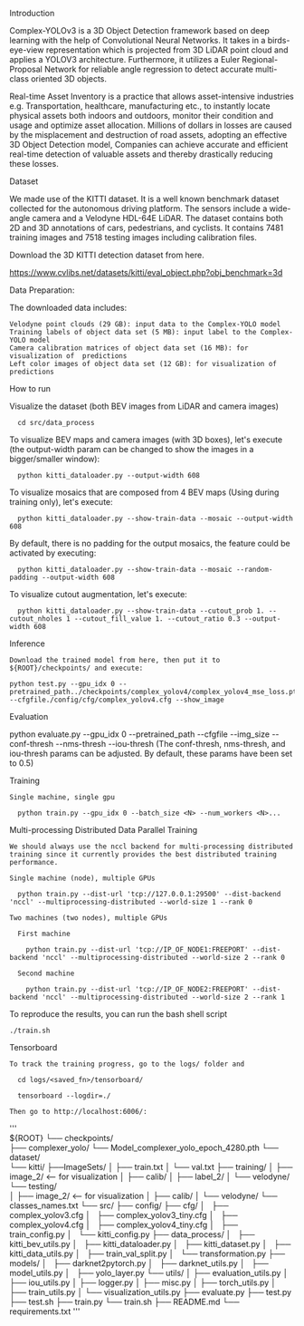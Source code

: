 Introduction

Complex-YOLOv3 is a 3D Object Detection framework based on deep learning with the help of Convolutional Neural Networks. It takes in a birds-eye-view representation which is projected from 3D LiDAR point cloud and applies a YOLOV3 architecture. Furthermore, it utilizes a Euler Regional-Proposal Network for reliable angle regression to detect accurate multi-class oriented 3D objects. 

Real-time Asset Inventory is a practice that allows asset-intensive industries e.g. Transportation, healthcare, manufacturing etc., to instantly locate physical assets both indoors and outdoors, monitor their condition and usage and optimize asset allocation. Millions of dollars in losses are caused by the misplacement and destruction of road assets, adopting an effective 3D Object Detection model, Companies can achieve accurate and efficient real-time detection of valuable assets and thereby drastically reducing these losses. 

Dataset

We made use of the KITTI dataset. It is a well known benchmark dataset collected for the autonomous driving platform. The sensors include a wide-angle camera and a Velodyne HDL-64E LiDAR. The dataset contains both 2D and 3D annotations of cars, pedestrians, and cyclists. It contains 7481 training images and 7518 testing images including calibration files.

Download the 3D KITTI detection dataset from here.

  https://www.cvlibs.net/datasets/kitti/eval_object.php?obj_benchmark=3d


Data Preparation:

  The downloaded data includes:

    Velodyne point clouds (29 GB): input data to the Complex-YOLO model
    Training labels of object data set (5 MB): input label to the Complex-YOLO model
    Camera calibration matrices of object data set (16 MB): for visualization of  predictions
    Left color images of object data set (12 GB): for visualization of predictions
    
How to run

  Visualize the dataset (both BEV images from LiDAR and camera images)

      cd src/data_process

   To visualize BEV maps and camera images (with 3D boxes), let's execute (the output-width param can be changed to show the images in a bigger/smaller window):
   
      python kitti_dataloader.py --output-width 608

   To visualize mosaics that are composed from 4 BEV maps (Using during training only), let's execute:

      python kitti_dataloader.py --show-train-data --mosaic --output-width 608 

   By default, there is no padding for the output mosaics, the feature could be activated by executing:

      python kitti_dataloader.py --show-train-data --mosaic --random-padding --output-width 608 

  To visualize cutout augmentation, let's execute:

      python kitti_dataloader.py --show-train-data --cutout_prob 1. --cutout_nholes 1 --cutout_fill_value 1. --cutout_ratio 0.3 --output-width 608

 Inference

    Download the trained model from here, then put it to ${ROOT}/checkpoints/ and execute:

    python test.py --gpu_idx 0 --pretrained_path../checkpoints/complex_yolov4/complex_yolov4_mse_loss.pth --cfgfile./config/cfg/complex_yolov4.cfg --show_image

  Evaluation

python evaluate.py --gpu_idx 0 --pretrained_path <PATH> --cfgfile <CFG> --img_size <SIZE> --conf-thresh <THRESH> --nms-thresh <THRESH> --iou-thresh <THRESH>
(The conf-thresh, nms-thresh, and iou-thresh params can be adjusted. By default, these params have been set to 0.5)

  Training

    Single machine, single gpu

      python train.py --gpu_idx 0 --batch_size <N> --num_workers <N>...

  Multi-processing Distributed Data Parallel Training

    We should always use the nccl backend for multi-processing distributed training since it currently provides the best distributed training performance.

    Single machine (node), multiple GPUs

      python train.py --dist-url 'tcp://127.0.0.1:29500' --dist-backend 'nccl' --multiprocessing-distributed --world-size 1 --rank 0

    Two machines (two nodes), multiple GPUs

      First machine

        python train.py --dist-url 'tcp://IP_OF_NODE1:FREEPORT' --dist-backend 'nccl' --multiprocessing-distributed --world-size 2 --rank 0

      Second machine

        python train.py --dist-url 'tcp://IP_OF_NODE2:FREEPORT' --dist-backend 'nccl' --multiprocessing-distributed --world-size 2 --rank 1

  To reproduce the results, you can run the bash shell script

    ./train.sh

  Tensorboard

    To track the training progress, go to the logs/ folder and

      cd logs/<saved_fn>/tensorboard/

      tensorboard --logdir=./

    Then go to http://localhost:6006/:
'''    
${ROOT}
└── checkpoints/    
    ├── complexer_yolo/
        └── Model_complexer_yolo_epoch_4280.pth
└── dataset/    
    └── kitti/
        ├──ImageSets/
        │   ├── train.txt
        │   └── val.txt
        ├── training/
        │   ├── image_2/ <-- for visualization
        │   ├── calib/
        │   ├── label_2/
        │   └── velodyne/
        └── testing/  
        │   ├── image_2/ <-- for visualization
        │   ├── calib/
        │   └── velodyne/ 
        └── classes_names.txt
└── src/
    ├── config/
    ├── cfg/
        │   ├── complex_yolov3.cfg
        │   ├── complex_yolov3_tiny.cfg
        │   ├── complex_yolov4.cfg
        │   ├── complex_yolov4_tiny.cfg
    │   ├── train_config.py
    │   └── kitti_config.py
    ├── data_process/
    │   ├── kitti_bev_utils.py
    │   ├── kitti_dataloader.py
    │   ├── kitti_dataset.py
    │   ├── kitti_data_utils.py
    │   ├── train_val_split.py
    │   └── transformation.py
    ├── models/
    │   ├── darknet2pytorch.py
    │   ├── darknet_utils.py
    │   ├── model_utils.py
    │   ├── yolo_layer.py
    └── utils/
    │   ├── evaluation_utils.py
    │   ├── iou_utils.py
    │   ├── logger.py
    │   ├── misc.py
    │   ├── torch_utils.py
    │   ├── train_utils.py
    │   └── visualization_utils.py
    ├── evaluate.py
    ├── test.py
    ├── test.sh
    ├── train.py
    └── train.sh
├── README.md 
└── requirements.txt
'''
